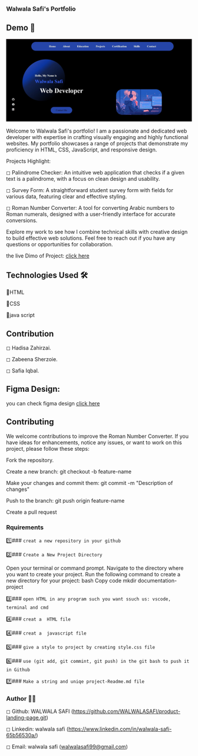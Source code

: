 ### Walwala Safi's Portfolio


## Demo 📸
![Demo link](images/pi.jpg)



Welcome to Walwala Safi's portfolio! I am a passionate and dedicated web developer with expertise in crafting visually engaging and highly functional websites. My portfolio showcases a range of projects that demonstrate my proficiency in HTML, CSS, JavaScript, and responsive design.

Projects Highlight:

◻ Palindrome Checker: An intuitive web application that checks if a given text is a palindrome, with a focus on clean design and usability.


◻ Survey Form: A straightforward student survey form with fields for various data, featuring clear and effective styling.


◻ Roman Number Converter: A tool for converting Arabic numbers to Roman numerals, designed with a user-friendly interface for accurate conversions.


Explore my work to see how I combine technical skills with creative design to build effective web solutions. Feel free to reach out if you have any questions or opportunities for collaboration.


the live Dimo of Project: [click here](https://walwalasafi.github.io/Portfolio/)



## Technologies Used 🛠️


🔹HTML

🔹CSS

🔹java script


## Contribution



◻ Hadisa Zahirzai.


◻ Zabeena Sherzoie.


◻ Safia Iqbal.


## Figma Design:


 you can check figma design [click here](https://www.figma.com/design/n2sJXMUcTX7VmMfxjVnrxQ/Untitled?node-id=0-1&t=yYaXrHKepHBA5ZH9-0)


## Contributing


We welcome contributions to improve the Roman Number Converter. If you have ideas for enhancements, notice any issues, or want to work on this project, please follow these steps:

Fork the repository.


Create a new branch: git checkout -b feature-name


Make your changes and commit them: git commit -m "Description of changes"


Push to the branch: git push origin feature-name


Create a pull request



### Rquirements


      
   1️⃣###  `creat a new repository in your github`


2️⃣###   `Create a New Project Directory`

Open your terminal or command prompt. Navigate to the directory where you want to create your project. Run the following command to create a new directory for your project: bash Copy code mkdir documentation-project

3️⃣###  `open HTML in any program such you want ssuch us: vscode, terminal and cmd`

4️⃣###  `creat a  HTML file`

4️⃣###  `creat a  javascript file`

5️⃣###  `give a style to project by creating style.css file` 

6️⃣###  `use (git add, git commint, git push) in the git bash to push it in Github`

7️⃣###  `Make a string and uniqe project-Readme.md file`


### Author 🔵✅
◻ Github: WALWALA SAFI (https://github.com/WALWALASAFI/product-landing-page.git)

◻ Linkedin:  walwala safi (https://www.linkedin.com/in/walwala-safi-65b56530a/)

◻ Email: walwala safi (walwalasafi99@gmail.com)



